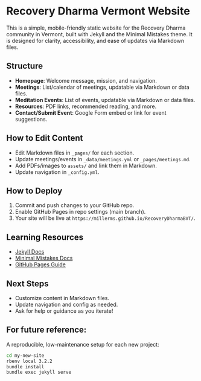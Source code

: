 # Recovery Dharma Vermont Website

This is a simple, mobile-friendly static website for the Recovery Dharma community in Vermont, built with Jekyll and the Minimal Mistakes theme. It is designed for clarity, accessibility, and ease of updates via Markdown files.

## Structure
- **Homepage**: Welcome message, mission, and navigation.
- **Meetings**: List/calendar of meetings, updatable via Markdown or data files.
- **Meditation Events**: List of events, updatable via Markdown or data files.
- **Resources**: PDF links, recommended reading, and more.
- **Contact/Submit Event**: Google Form embed or link for event suggestions.

## How to Edit Content
- Edit Markdown files in `_pages/` for each section.
- Update meetings/events in `_data/meetings.yml` or `_pages/meetings.md`.
- Add PDFs/images to `assets/` and link them in Markdown.
- Update navigation in `_config.yml`.

## How to Deploy
1. Commit and push changes to your GitHub repo.
2. Enable GitHub Pages in repo settings (main branch).
3. Your site will be live at `https://millerms.github.io/RecoveryDharmaBVT/`.

## Learning Resources
- [Jekyll Docs](https://jekyllrb.com/docs/)
- [Minimal Mistakes Docs](https://mmistakes.github.io/minimal-mistakes/docs/)
- [GitHub Pages Guide](https://pages.github.com/)

## Next Steps
- Customize content in Markdown files.
- Update navigation and config as needed.
- Ask for help or guidance as you iterate!

## For future reference:
A reproducible, low-maintenance setup for each new project:
```bash
cd my-new-site
rbenv local 3.2.2
bundle install
bundle exec jekyll serve
```